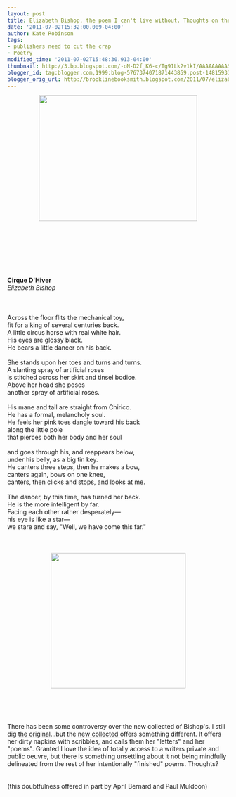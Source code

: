 ```yaml
---
layout: post
title: Elizabeth Bishop, the poem I can't live without. Thoughts on the new collection.
date: '2011-07-02T15:32:00.009-04:00'
author: Kate Robinson
tags:
- publishers need to cut the crap
- Poetry
modified_time: '2011-07-02T15:48:30.913-04:00'
thumbnail: http://3.bp.blogspot.com/-oN-D2f_K6-c/Tg91Lk2v1kI/AAAAAAAAAS8/htE_i55OhQA/s72-c/bishop.gif
blogger_id: tag:blogger.com,1999:blog-5767374071871443859.post-1481593389957515450
blogger_orig_url: http://brooklinebooksmith.blogspot.com/2011/07/elizabeth-bishop-poem-i-cant-live.html
---
```


<a href="http://3.bp.blogspot.com/-oN-D2f_K6-c/Tg91Lk2v1kI/AAAAAAAAAS8/htE_i55OhQA/s1600/bishop.gif"><img style="TEXT-ALIGN: center; MARGIN: 0px auto 10px; WIDTH: 360px; DISPLAY: block; HEIGHT: 286px; CURSOR: hand" id="BLOGGER_PHOTO_ID_5624843301341353538" border="0" alt="" src="http://3.bp.blogspot.com/-oN-D2f_K6-c/Tg91Lk2v1kI/AAAAAAAAAS8/htE_i55OhQA/s400/bishop.gif" /></a><br /><br /><div><br /><br /><div><br /><br /><strong>Cirque D'Hiver </strong><strong><br /></strong><em>Elizabeth Bishop </em></div><br /><br /><div><br />Across the floor flits the mechanical toy,<br />fit for a king of several centuries back.<br />A little circus horse with real white hair.<br />His eyes are glossy black.<br />He bears a little dancer on his back.<br /><br />She stands upon her toes and turns and turns.<br />A slanting spray of artificial roses<br />is stitched across her skirt and tinsel bodice.<br />Above her head she poses<br />another spray of artificial roses.<br /><br />His mane and tail are straight from Chirico.<br />He has a formal, melancholy soul.<br />He feels her pink toes dangle toward his back<br />along the little pole<br />that pierces both her body and her soul<br /><br />and goes through his, and reappears below,<br />under his belly, as a big tin key.<br />He canters three steps, then he makes a bow,<br />canters again, bows on one knee,<br />canters, then clicks and stops, and looks at me.<br /><br />The dancer, by this time, has turned her back.<br />He is the more intelligent by far.<br />Facing each other rather desperately—<br />his eye is like a star—<br />we stare and say, "Well, we have come this far." </div><br /><div></div><br /><div></div><br /><div></div><img style="TEXT-ALIGN: center; MARGIN: 0px auto 10px; WIDTH: 307px; DISPLAY: block; HEIGHT: 308px; CURSOR: hand" id="BLOGGER_PHOTO_ID_5624843164576429730" border="0" alt="" src="http://4.bp.blogspot.com/-bS42dw4VzEs/Tg91DnXctqI/AAAAAAAAAS0/Z-408zKm4Vc/s400/bishop%2B1.jpg" /><br /><br /><br /><br /><div>There has been some controversy over the new collected of Bishop's. I still dig <a href="http://www.brooklinebooksmith-shop.com/book/9780374518172">the original</a>...but the <a href="http://www.brooklinebooksmith-shop.com/book/9780374125585">new collected </a>offers something different. It offers her dirty napkins with scribbles, and calls them her "letters" and her "poems". Granted I love the idea of totally access to a writers private and public oeuvre, but there is something unsettling about it not being mindfully delineated from the rest of her intentionally "finished" poems. Thoughts? </div><br /><div></div><br /><div>(this doubtfulness offered in part by April Bernard and Paul Muldoon)</div></div>